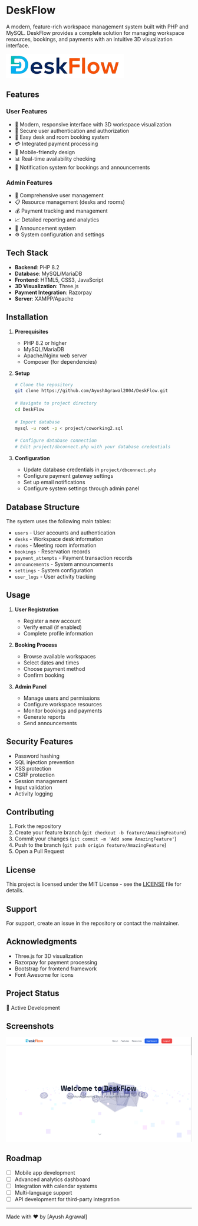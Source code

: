 # DeskFlow

A modern, feature-rich workspace management system built with PHP and MySQL. DeskFlow provides a complete solution for managing workspace resources, bookings, and payments with an intuitive 3D visualization interface.

![DeskFlow Logo](logo.png)

## Features

### User Features
- 🎨 Modern, responsive interface with 3D workspace visualization
- 🔐 Secure user authentication and authorization
- 📅 Easy desk and room booking system
- 💳 Integrated payment processing
- 📱 Mobile-friendly design
- 📊 Real-time availability checking
- 🔔 Notification system for bookings and announcements

### Admin Features
- 👥 Comprehensive user management
- 📋 Resource management (desks and rooms)
- 💰 Payment tracking and management
- 📈 Detailed reporting and analytics
- 📢 Announcement system
- ⚙️ System configuration and settings

## Tech Stack

- **Backend**: PHP 8.2
- **Database**: MySQL/MariaDB
- **Frontend**: HTML5, CSS3, JavaScript
- **3D Visualization**: Three.js
- **Payment Integration**: Razorpay
- **Server**: XAMPP/Apache

## Installation

1. **Prerequisites**
   - PHP 8.2 or higher
   - MySQL/MariaDB
   - Apache/Nginx web server
   - Composer (for dependencies)

2. **Setup**
   ```bash
   # Clone the repository
   git clone https://github.com/AyushAgrawal2004/DeskFlow.git

   # Navigate to project directory
   cd DeskFlow

   # Import database
   mysql -u root -p < project/coworking2.sql

   # Configure database connection
   # Edit project/dbconnect.php with your database credentials
   ```

3. **Configuration**
   - Update database credentials in `project/dbconnect.php`
   - Configure payment gateway settings
   - Set up email notifications
   - Configure system settings through admin panel

## Database Structure

The system uses the following main tables:
- `users` - User accounts and authentication
- `desks` - Workspace desk information
- `rooms` - Meeting room information
- `bookings` - Reservation records
- `payment_attempts` - Payment transaction records
- `announcements` - System announcements
- `settings` - System configuration
- `user_logs` - User activity tracking

## Usage

1. **User Registration**
   - Register a new account
   - Verify email (if enabled)
   - Complete profile information

2. **Booking Process**
   - Browse available workspaces
   - Select dates and times
   - Choose payment method
   - Confirm booking

3. **Admin Panel**
   - Manage users and permissions
   - Configure workspace resources
   - Monitor bookings and payments
   - Generate reports
   - Send announcements

## Security Features

- Password hashing
- SQL injection prevention
- XSS protection
- CSRF protection
- Session management
- Input validation
- Activity logging

## Contributing

1. Fork the repository
2. Create your feature branch (`git checkout -b feature/AmazingFeature`)
3. Commit your changes (`git commit -m 'Add some AmazingFeature'`)
4. Push to the branch (`git push origin feature/AmazingFeature`)
5. Open a Pull Request

## License

This project is licensed under the MIT License - see the [LICENSE](LICENSE) file for details.

## Support

For support, create an issue in the repository or contact the maintainer.

## Acknowledgments

- Three.js for 3D visualization
- Razorpay for payment processing
- Bootstrap for frontend framework
- Font Awesome for icons

## Project Status

🚀 Active Development

## Screenshots

![DeskFlow Screenshot](Screenshot%202025-04-18%20200753.png)

## Roadmap

- [ ] Mobile app development
- [ ] Advanced analytics dashboard
- [ ] Integration with calendar systems
- [ ] Multi-language support
- [ ] API development for third-party integration

---

Made with ❤️ by [Ayush Agrawal]
